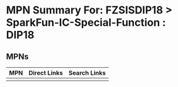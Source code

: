 



# MPN Summary For: FZSISDIP18 > SparkFun-IC-Special-Function : DIP18

## MPNs
  

|MPN|Direct Links|Search Links|
| :--- | :--- | :--- |
||||
